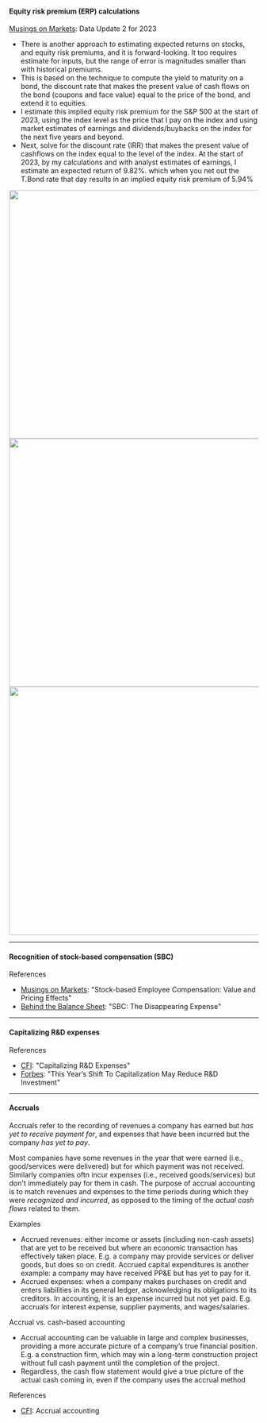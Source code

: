 #### Equity risk premium (ERP) calculations

[Musings on Markets](https://aswathdamodaran.substack.com/p/data-update-2-for-2023-a-rocky-year): Data Update 2 for 2023
- There is another approach to estimating expected returns on stocks, and equity risk premiums, and it is forward-looking. It too requires estimate for inputs, but the range of error is magnitudes smaller than with historical premiums.
- This is based on the technique to compute the yield to maturity on a bond, the discount rate that makes the present value of cash flows on the bond (coupons and face value) equal to the price of the bond, and extend it to equities.
- I estimate this implied equity risk premium for the S&P 500 at the start of 2023, using the index level as the price that I pay on the index and using market estimates of earnings and dividends/buybacks on the index for the next five years and beyond.
- Next, solve for the discount rate (IRR) that makes the present value of cashflows on the index equal to the level of the index. At the start of 2023, by my calculations and with analyst estimates of earnings, I estimate an expected return of 9.82%. which when you net out the T.Bond rate that day results in an implied equity risk premium of 5.94%

<img src="https://user-images.githubusercontent.com/1627180/213938227-f01d45c9-9b24-4c10-a724-bf5322d18fab.png"  width="950" height="500">

<img src="https://user-images.githubusercontent.com/1627180/213938260-9b036735-65bc-4f1c-a9f2-f83d6b7a8ad3.png"  width="900" height="500">

<img src="https://user-images.githubusercontent.com/1627180/213938252-f2799713-27c9-46a8-8694-fefdf3e04aec.png"  width="900" height="500">

---

#### Recognition of stock-based compensation (SBC)

References
- [Musings on Markets](https://aswathdamodaran.substack.com/p/stock-based-employee-compensation-14-02-13): "Stock-based Employee Compensation: Value and Pricing Effects"
- [Behind the Balance Sheet](https://behindthebalancesheet.com/blog-1/stock-based-comp-the-disappearing-expense): "SBC: The Disappearing Expense"

---

#### Capitalizing R&D expenses

References
- [CFI](https://corporatefinanceinstitute.com/resources/knowledge/accounting/capitalizing-rd-expenses/): "Capitalizing R&D Expenses"
- [Forbes](https://www.forbes.com/sites/annemarieknott/2022/01/20/this-years-shift-to-capitalization-may-reduce-rd-investment/): "This Year’s Shift To Capitalization May Reduce R&D Investment"

---

#### Accruals

Accruals refer to the recording of revenues a company has earned but _has yet to receive payment for_, and expenses that have been incurred but the company _has yet to pay_.

Most companies have some revenues in the year that were earned (i.e., good/services were delivered) but for which payment was not received. Similarly companies oftn incur expenses (i.e., received goods/services) but don't immediately pay for them in cash. The purpose of accrual accounting is to match revenues and expenses to the time periods during which they were _recognized and incurred_, as opposed to the timing of the _actual cash flows_ related to them.

Examples
- Accrued revenues: either income or assets (including non-cash assets) that are yet to be received but where an economic transaction has effectively taken place. E.g. a company may provide services or deliver goods, but does so on credit. Accrued capital expenditures is another example: a company may have received PP&E but has yet to pay for it.
- Accrued expenses: when a company makes purchases on credit and enters liabilities in its general ledger, acknowledging its obligations to its creditors. In accounting, it is an expense incurred but not yet paid. E.g. accruals for interest expense, supplier payments, and wages/salaries.

Accrual vs. cash-based accounting
- Accrual accounting can be valuable in large and complex businesses, providing a more accurate picture of a company’s true financial position. E.g. a construction firm, which may win a long-term construction project without full cash payment until the completion of the project.
- Regardless, the cash flow statement would give a true picture of the actual cash coming in, even if the company uses the accrual method

References
- [CFI](https://corporatefinanceinstitute.com/resources/accounting/accrual-accounting-guide/): Accrual accounting
